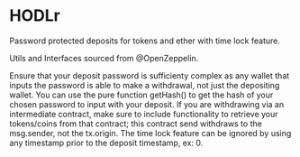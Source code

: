 # HODLr

Password protected deposits for tokens and ether with time lock feature.

Utils and Interfaces sourced from @OpenZeppelin.

Ensure that your deposit password is sufficienty complex as any wallet that inputs the password is able to make a withdrawal, not just the depositing wallet. You can use the pure function getHash() to get the hash of your chosen password to input with your deposit. If you are withdrawing via an intermediate contract, make sure to include functionality to retrieve your tokens/coins from that contract; this contract send withdraws to the msg.sender, not the tx.origin. The time lock feature can be ignored by using any timestamp prior to the deposit timestamp, ex: 0.
